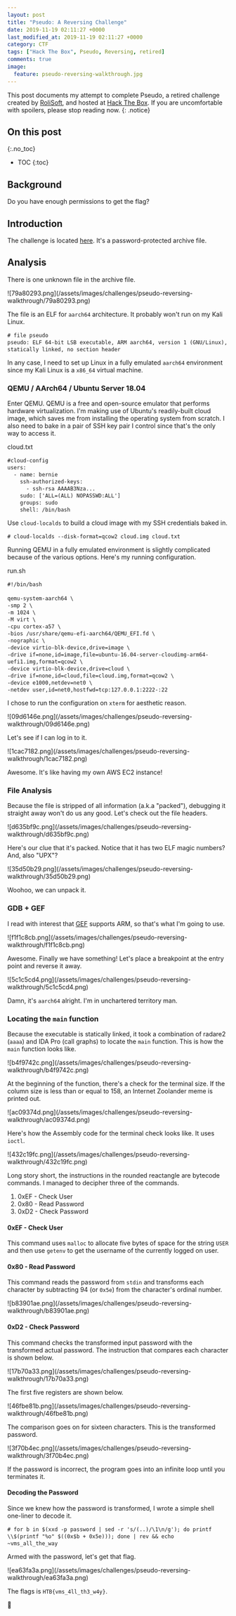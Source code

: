 ```yaml
---
layout: post
title: "Pseudo: A Reversing Challenge"
date: 2019-11-19 02:11:27 +0000
last_modified_at: 2019-11-19 02:11:27 +0000
category: CTF
tags: ["Hack The Box", Pseudo, Reversing, retired]
comments: true
image:
  feature: pseudo-reversing-walkthrough.jpg
---
```


This post documents my attempt to complete Pseudo, a retired challenge created by [RoliSoft][1], and hosted at [Hack The Box][2]. If you are uncomfortable with spoilers, please stop reading now.
{: .notice}

<!--more-->

## On this post
{:.no_toc}

* TOC
{:toc}

## Background

Do you have enough permissions to get the flag?

## Introduction

The challenge is located [here](https://www.hackthebox.eu/home/challenges/download/18). It's a password-protected archive file.

## Analysis

There is one unknown file in the archive file.

<a class="image-popup">
![79a80293.png](/assets/images/challenges/pseudo-reversing-walkthrough/79a80293.png)
</a>

The file is an ELF for `aarch64` architecture. It probably won't run on my Kali Linux.

```
# file pseudo
pseudo: ELF 64-bit LSB executable, ARM aarch64, version 1 (GNU/Linux), statically linked, no section header
```

In any case, I need to set up Linux in a fully emulated `aarch64` environment since my Kali Linux is a `x86_64` virtual machine.

### QEMU / AArch64 / Ubuntu Server 18.04

Enter QEMU. QEMU is a free and open-source emulator that performs hardware virtualization. I'm making use of Ubuntu's readily-built cloud image, which saves me from installing the operating system from scratch. I also need to bake in a pair of SSH key pair I control since that's the only way to access it.

<div class="filename"><span>cloud.txt</span></div>

```
#cloud-config
users:
  - name: bernie
    ssh-authorized-keys:
      - ssh-rsa AAAAB3Nza...
    sudo: ['ALL=(ALL) NOPASSWD:ALL']
    groups: sudo
    shell: /bin/bash
```

Use `cloud-localds` to build a cloud image with my SSH credentials baked in.

```
# cloud-localds --disk-format=qcow2 cloud.img cloud.txt
```

Running QEMU in a fully emulated environment is slightly complicated because of the various options. Here's my running configuration.

<div class="filename"><span>run.sh</span></div>

```
#!/bin/bash

qemu-system-aarch64 \
-smp 2 \
-m 1024 \
-M virt \
-cpu cortex-a57 \
-bios /usr/share/qemu-efi-aarch64/QEMU_EFI.fd \
-nographic \
-device virtio-blk-device,drive=image \
-drive if=none,id=image,file=ubuntu-16.04-server-cloudimg-arm64-uefi1.img,format=qcow2 \
-device virtio-blk-device,drive=cloud \
-drive if=none,id=cloud,file=cloud.img,format=qcow2 \
-device e1000,netdev=net0 \
-netdev user,id=net0,hostfwd=tcp:127.0.0.1:2222-:22
```

I chose to run the configuration on `xterm` for aesthetic reason.

<a class="image-popup">
![09d6146e.png](/assets/images/challenges/pseudo-reversing-walkthrough/09d6146e.png)
</a>

Let's see if I can log in to it.

<a class="image-popup">
![1cac7182.png](/assets/images/challenges/pseudo-reversing-walkthrough/1cac7182.png)
</a>

Awesome. It's like having my own AWS EC2 instance!

### File Analysis

Because the file is stripped of all information (a.k.a "packed"), debugging it straight away won't do us any good. Let's check out the file headers.

<a class="image-popup">
![d635bf9c.png](/assets/images/challenges/pseudo-reversing-walkthrough/d635bf9c.png)
</a>

Here's our clue that it's packed. Notice that it has two ELF magic numbers? And, also "UPX"?

<a class="image-popup">
![35d50b29.png](/assets/images/challenges/pseudo-reversing-walkthrough/35d50b29.png)
</a>

Woohoo, we can unpack it.

### GDB + GEF

I read with interest that [GEF](https://github.com/hugsy/gef) supports ARM, so that's what I'm going to use.

<a class="image-popup">
![f1f1c8cb.png](/assets/images/challenges/pseudo-reversing-walkthrough/f1f1c8cb.png)
</a>

Awesome. Finally we have something! Let's place a breakpoint at the entry point and reverse it away.

<a class="image-popup">
![5c1c5cd4.png](/assets/images/challenges/pseudo-reversing-walkthrough/5c1c5cd4.png)
</a>

Damn, it's `aarch64` alright. I'm in unchartered territory man.

### Locating the `main` function

Because the executable is statically linked, it took a combination of radare2 (`aaaa`) and IDA Pro (call graphs) to locate the `main` function. This is how the `main` function looks like.

<a class="image-popup">
![b4f9742c.png](/assets/images/challenges/pseudo-reversing-walkthrough/b4f9742c.png)
</a>

At the beginning of the function, there's a check for the terminal size. If the column size is less than or equal to 158, an Internet Zoolander meme is printed out.

<a class="image-popup">
![ac09374d.png](/assets/images/challenges/pseudo-reversing-walkthrough/ac09374d.png)
</a>

Here's how the Assembly code for the terminal check looks like. It uses `ioctl`.

<a class="image-popup">
![432c19fc.png](/assets/images/challenges/pseudo-reversing-walkthrough/432c19fc.png)
</a>

Long story short, the instructions in the rounded reactangle are bytecode commands. I managed to decipher three of the commands.

1. 0xEF - Check User
2. 0x80 - Read Password
3. 0xD2 - Check Password

#### 0xEF - Check User

This command uses `malloc` to allocate five bytes of space for the string `USER` and then use `getenv` to get the username of the currently logged on user.

#### 0x80 - Read Password

This command reads the password from `stdin` and transforms each character by subtracting 94 (or `0x5e`) from the character's ordinal number.

<a class="image-popup">
![b83901ae.png](/assets/images/challenges/pseudo-reversing-walkthrough/b83901ae.png)
</a>

#### 0xD2 - Check Password

This command checks the transformed input password with the transformed actual password. The instruction that compares each character is shown below.

<a class="image-popup">
![17b70a33.png](/assets/images/challenges/pseudo-reversing-walkthrough/17b70a33.png)
</a>

The first five registers are shown below.

<a class="image-popup">
![46fbe81b.png](/assets/images/challenges/pseudo-reversing-walkthrough/46fbe81b.png)
</a>

The comparison goes on for sixteen characters. This is the transformed password.

<a class="image-popup">
![3f70b4ec.png](/assets/images/challenges/pseudo-reversing-walkthrough/3f70b4ec.png)
</a>

If the password is incorrect, the program goes into an infinite loop until you terminates it.

#### Decoding the Password

Since we knew how the password is transformed, I wrote a simple shell one-liner to decode it.

```
# for b in $(xxd -p password | sed -r 's/(..)/\1\n/g'); do printf \\$(printf "%o" $((0x$b + 0x5e))); done | rev && echo
~vms_all_the_way
```

Armed with the password, let's get that flag.

<a class="image-popup">
![ea63fa3a.png](/assets/images/challenges/pseudo-reversing-walkthrough/ea63fa3a.png)
</a>

The flags is `HTB{vms_4ll_th3_w4y}`.

:dancer:

[1]: https://www.hackthebox.eu/home/users/profile/1178
[2]: https://www.hackthebox.eu/

